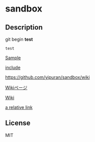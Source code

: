 # sandbox

## Description
  git begin **test**

    test

[Sample](/doc/sample.md)

[include](/include/test.md)

https://github.com/yipuran/sandbox/wiki

[Wikiページ](../../wiki)

[Wiki](../wiki)

[a relative link](/include/test.md)

## License
MIT
